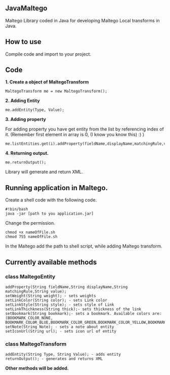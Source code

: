 ## JavaMaltego

Maltego Library coded in Java for developing Maltego Local transforms in Java.

## How to use

Compile code and import to your project.

## Code 

**1. Create a object of MaltegoTransform**

	MaltegoTransform me = new MaltegoTransform();

**2. Adding Entity**

	me.addEntity(Type, Value); 

**3. Adding property** 

For adding property you have get entity from the list by referencing index of it. (Remember first element in array is 0, (I know you know this) :) )

	me.listEntities.get(i).addProperty(fieldName,displayName,matchingRule,value);

**4. Returning output.**

	me.returnOutput();

Library will generate and return XML. 

## Running application in Maltego.

Create a shell code with the following code.

	#!bin/bash
	java -jar [path to you application.jar]

Change the permission.

	chmod +x nameOfFile.sh
	chmod 755 nameOfFile.sh

In the Maltego add the path to shell script, while adding Maltego transform.

## Currently available methods

### class MaltegoEntity

	addProperty(String fieldName,String displayName,String matchingRule,String value);
	setWeight(String weight); - sets weights
	setLinkColor(String color); - sets Link color
	setLinkStyle(String style); - sets style of Link
	setLinkThichkness(String thick);- sets thickness of the link 
	setBookmark(String bookmark);- sets a bookmark. Available colors are:(BOOKMARK_COLOR_NONE, BOOKMARK_COLOR_BLUE,BOOKMARK_COLOR_GREEN,BOOKMARK_COLOR_YELLOW,BOOKMARK_COLOR_ORANGE,BOOKMARK_COLOR_RED)
	setNote(String Note); - sets a note about entity
	setIconUrl(String url); - sets icon url of entity

### class MaltegoTransform 

	addEntity(String Type, String Value); - adds entity
	returnOutput(); - generates and returns XML 
	
**Other methods will be added.** 
